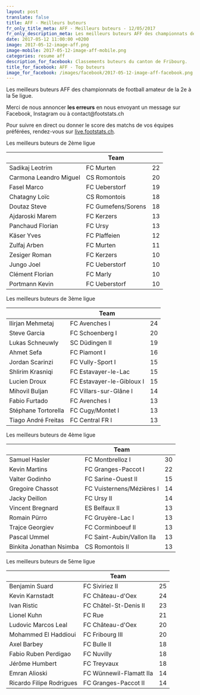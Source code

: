 ```yaml
---
layout: post
translate: false
title: AFF - Meilleurs buteurs
fr_only_title_meta: AFF - Meilleurs buteurs - 12/05/2017
fr_only_description_meta: Les meilleurs buteurs AFF des championnats de football amateur de la 2e à la 5e ligue - 12/05/2017
date: 2017-05-12 11:00:00 +0200
image: 2017-05-12-image-aff.png
image-mobile: 2017-05-12-image-aff-mobile.png
categories: resume aff
description_for_facebook: Classements buteurs du canton de Fribourg.
title_for_facebook: AFF - Top buteurs
image_for_facebook: /images/facebook/2017-05-12-image-aff-facebook.png
---
```

<p>Les meilleurs buteurs AFF des championnats de football amateur de la 2e à la 5e ligue.</p>
<p>Merci de nous annoncer <b>les erreurs</b> en nous envoyant un message sur Facebook, Instagram ou à contact@footstats.ch</p>
<p>Pour suivre en direct ou donner le score des matchs de vos équipes préférées, rendez-vous sur <a href='http://live.footstats.ch'>live.footstats.ch</a>.</p>

<p>Les meilleurs buteurs de 2ème ligue</p><table class="table"><thead><tr><th><i class="fa fa-male"></i></th><th>Team</th><th><i class="fa fa-futbol-o"></i></th></tr></thead><tbody><tr><td>Sadikaj Leotrim</td><td>FC Murten</td><td>22</td></tr><tr><td>Carmona Leandro Miguel</td><td>CS Romontois</td><td>20</td></tr><tr><td>Fasel Marco</td><td>FC Ueberstorf</td><td>19</td></tr><tr><td>Chatagny Loïc</td><td>CS Romontois</td><td>18</td></tr><tr><td>Doutaz Steve</td><td>FC Gumefens/Sorens</td><td>18</td></tr><tr><td>Ajdaroski Marem</td><td>FC Kerzers</td><td>13</td></tr><tr><td>Panchaud Florian</td><td>FC Ursy</td><td>13</td></tr><tr><td>Käser Yves</td><td>FC Plaffeien</td><td>12</td></tr><tr><td>Zulfaj Arben</td><td>FC Murten</td><td>11</td></tr><tr><td>Zesiger Roman</td><td>FC Kerzers</td><td>10</td></tr><tr><td>Jungo Joel</td><td>FC Ueberstorf</td><td>10</td></tr><tr><td>Clément Florian</td><td>FC Marly</td><td>10</td></tr><tr><td>Portmann Kevin</td><td>FC Ueberstorf</td><td>10</td></tr></tbody></table><p>Les meilleurs buteurs de 3ème ligue</p><table class="table"><thead><tr><th><i class="fa fa-male"></i></th><th>Team</th><th><i class="fa fa-futbol-o"></i></th></tr></thead><tbody><tr><td>Ilirjan Mehmetaj</td><td>FC Avenches I</td><td>24</td></tr><tr><td>Steve Garcia</td><td>FC Schoenberg I</td><td>20</td></tr><tr><td>Lukas Schneuwly</td><td>SC Düdingen II</td><td>19</td></tr><tr><td>Ahmet Sefa</td><td>FC Piamont I</td><td>16</td></tr><tr><td>Jordan Scarinzi</td><td>FC Vully-Sport I</td><td>15</td></tr><tr><td>Shlirim Krasniqi</td><td>FC Estavayer-le-Lac</td><td>15</td></tr><tr><td>Lucien Droux</td><td>FC Estavayer-le-Gibloux I</td><td>15</td></tr><tr><td>Mihovil Buljan</td><td>FC Villars-sur-Glâne I</td><td>14</td></tr><tr><td>Fabio Furtado</td><td>FC Avenches I</td><td>13</td></tr><tr><td>Stéphane Tortorella</td><td>FC Cugy/Montet I</td><td>13</td></tr><tr><td>Tiago André Freitas</td><td>FC Central FR I</td><td>13</td></tr></tbody></table><p>Les meilleurs buteurs de 4ème ligue</p><table class="table"><thead><tr><th><i class="fa fa-male"></i></th><th>Team</th><th><i class="fa fa-futbol-o"></i></th></tr></thead><tbody><tr><td>Samuel Hasler</td><td>FC Montbrelloz I</td><td>30</td></tr><tr><td>Kevin Martins</td><td>FC Granges-Paccot I</td><td>22</td></tr><tr><td>Valter Godinho</td><td>FC Sarine-Ouest II</td><td>15</td></tr><tr><td>Gregoire Chassot</td><td>FC Vuisternens/Mézières I</td><td>14</td></tr><tr><td>Jacky Deillon</td><td>FC Ursy II</td><td>14</td></tr><tr><td>Vincent Bregnard</td><td>ES Belfaux II</td><td>13</td></tr><tr><td>Romain Pürro</td><td>FC Gruyère-Lac I</td><td>13</td></tr><tr><td>Trajce Georgiev</td><td>FC Corminboeuf II</td><td>13</td></tr><tr><td>Pascal Ummel</td><td>FC Saint-Aubin/Vallon IIa</td><td>13</td></tr><tr><td>Binkita Jonathan Nsimba</td><td>CS Romontois II</td><td>13</td></tr></tbody></table><p>Les meilleurs buteurs de 5ème ligue</p><table class="table"><thead><tr><th><i class="fa fa-male"></i></th><th>Team</th><th><i class="fa fa-futbol-o"></i></th></tr></thead><tbody><tr><td>Benjamin Suard</td><td>FC Siviriez II</td><td>25</td></tr><tr><td>Kevin Karnstadt</td><td>FC Château-d'Oex</td><td>24</td></tr><tr><td>Ivan Ristic</td><td>FC Châtel-St-Denis II</td><td>23</td></tr><tr><td>Lionel Kuhn</td><td>FC Rue</td><td>21</td></tr><tr><td>Ludovic Marcos Leal</td><td>FC Château-d'Oex</td><td>20</td></tr><tr><td>Mohammed El Haddioui</td><td>FC Fribourg III</td><td>20</td></tr><tr><td>Axel Barbey</td><td>FC Bulle II</td><td>18</td></tr><tr><td>Fabio Ruben Perdigao</td><td>FC Nuvilly</td><td>18</td></tr><tr><td>Jérôme Humbert</td><td>FC Treyvaux</td><td>18</td></tr><tr><td>Emran Alioski</td><td>FC Wünnewil-Flamatt IIa</td><td>14</td></tr><tr><td>Ricardo Filipe Rodrigues</td><td>FC Granges-Paccot II</td><td>14</td></tr></tbody></table>